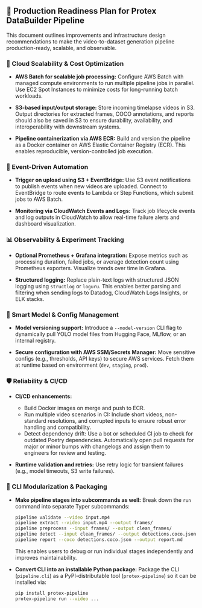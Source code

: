 ## 🚀 Production Readiness Plan for Protex DataBuilder Pipeline

This document outlines improvements and infrastructure design recommendations to make the video-to-dataset generation pipeline production-ready, scalable, and observable.

### 🔄 Cloud Scalability & Cost Optimization

- **AWS Batch for scalable job processing:**
  Configure AWS Batch with managed compute environments to run multiple pipeline jobs in parallel. Use EC2 Spot Instances to minimize costs for long-running batch workloads.

- **S3-based input/output storage:**
  Store incoming timelapse videos in S3. Output directories for extracted frames, COCO annotations, and reports should also be saved in S3 to ensure durability, availability, and interoperability with downstream systems.

- **Pipeline containerization via AWS ECR:**
  Build and version the pipeline as a Docker container on AWS Elastic Container Registry (ECR). This enables reproducible, version-controlled job execution.

### 🧩 Event-Driven Automation

- **Trigger on upload using S3 + EventBridge:**
  Use S3 event notifications to publish events when new videos are uploaded. Connect to EventBridge to route events to Lambda or Step Functions, which submit jobs to AWS Batch.

- **Monitoring via CloudWatch Events and Logs:**
  Track job lifecycle events and log outputs in CloudWatch to allow real-time failure alerts and dashboard visualization.

### 📊 Observability & Experiment Tracking

- **Optional Prometheus + Grafana integration:**
  Expose metrics such as processing duration, failed jobs, or average detection count using Prometheus exporters. Visualize trends over time in Grafana.

- **Structured logging:**
  Replace plain-text logs with structured JSON logging using `structlog` or `loguru`. This enables better parsing and filtering when sending logs to Datadog, CloudWatch Logs Insights, or ELK stacks.

### 🧠 Smart Model & Config Management

- **Model versioning support:**
  Introduce a `--model-version` CLI flag to dynamically pull YOLO model files from Hugging Face, MLflow, or an internal registry.

- **Secure configuration with AWS SSM/Secrets Manager:**
  Move sensitive configs (e.g., thresholds, API keys) to secure AWS services. Fetch them at runtime based on environment (`dev`, `staging`, `prod`).

### 🛡️ Reliability & CI/CD

- **CI/CD enhancements:**

  - Build Docker images on merge and push to ECR.
  - Run multiple video scenarios in CI: Include short videos, non-standard resolutions, and corrupted inputs to ensure robust error handling and compatibility.
  - Detect dependency drift: Use a bot or scheduled CI job to check for outdated Poetry dependencies. Automatically open pull requests for major or minor bumps with changelogs and assign them to engineers for review and testing.

- **Runtime validation and retries:**
  Use retry logic for transient failures (e.g., model timeouts, S3 write failures).

### 🧵 CLI Modularization & Packaging

- **Make pipeline stages into subcommands as well:**
  Break down the `run` command into separate Typer subcommands:

  ```bash
  pipeline validate --video input.mp4
  pipeline extract --video input.mp4 --output frames/
  pipeline preprocess --input frames/ --output clean_frames/
  pipeline detect --input clean_frames/ --output detections.coco.json
  pipeline report --coco detections.coco.json --output report.md
  ```

  This enables users to debug or run individual stages independently and improves maintainability.

- **Convert CLI into an installable Python package:**
  Package the CLI (`pipeline.cli`) as a PyPI-distributable tool (`protex-pipeline`) so it can be installed via:

  ```bash
  pip install protex-pipeline
  protex-pipeline run --video ...
  ```
